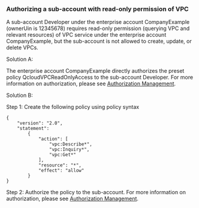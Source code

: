 ### Authorizing a sub-account with read-only permission of VPC

A sub-account Developer under the enterprise account CompanyExample (ownerUin is 12345678) requires read-only permission (querying VPC and relevant resources) of VPC service under the enterprise account CompanyExample, but the sub-account is not allowed to create, update, or delete VPCs.

Solution A:

The enterprise account CompanyExample directly authorizes the preset policy QcloudVPCReadOnlyAccess to the sub-account Developer. For more information on authorization, please see [Authorization Management](https://intl.cloud.tencent.com/document/product/598/10602).

Solution B:

Step 1: Create the following policy using policy syntax
```
{
    "version": "2.0",
    "statement": 
        {
            "action": [
                "vpc:Describe*",
                "vpc:Inquiry*",
                "vpc:Get*"
            ],
            "resource": "*",
            "effect": "allow"
        }
}
```

Step 2: Authorize the policy to the sub-account. For more information on authorization, please see [Authorization Management](https://intl.cloud.tencent.com/document/product/598/10602).


